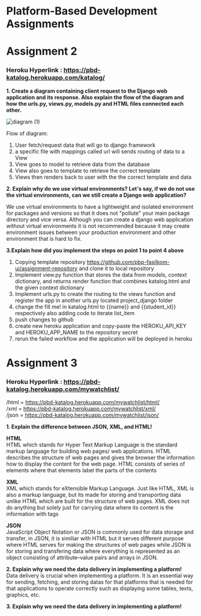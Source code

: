 # Platform-Based Development Assignments

# Assignment 2

### Heroku Hyperlink : https://pbd-katalog.herokuapp.com/katalog/

**1. Create a diagram containing client request to the Django web application and its response. Also explain the flow of the diagram and how the urls.py, views.py, models.py and HTML files connected each other.**

![diagram (1)](https://user-images.githubusercontent.com/112075463/190153814-6d89d315-51e1-4774-84a2-be6bc434a0f4.png)

Flow of diagram:
1. User fetch/request data that will go to django framework
2. a specific file with mappings called url will sends routing of data to a View
3. View goes to model to retrieve data from the database
4. View also goes to template to retrieve the correct template
5. Views then renders back to user with the the correct template and data 

**2. Explain why do we use virtual environments? Let's say, if we do not use the virtual environments, can we still create a Django web application?**

We use virtual environments to have a lightweight and isolated environment for packages and versions so that it does not "pollute" your main package directory and vice versa. Although you can create a django web application without virtual environments it is not recommended because it may create environment issues between your production environment and other environment that is hard to fix.


**3.Explain how did you implement the steps on point 1 to point 4 above**
1. Copying template repository https://github.com/pbp-fasilkom-ui/assignment-repository and clone it to local repository
2. Implement view.py function that stores the data from models, context dictionary, and returns render function that combines katalog.html and the given context dictionary
3. Implement urls.py to create the routing to the views function and register the app in another urls.py located project_django folder
4. change the fill me! in katalog.html to {{name}} and {{student_id}} respectively also adding code to iterate list_item
5. push changes to github 
6. create new heroku application and copy-paste the HEROKU_API_KEY and HEROKU_APP_NAME to the repository secret
7. rerun the failed workflow and the application will be deployed in heroku

# Assignment 3
### Heroku Hyperlink : https://pbd-katalog.herokuapp.com/mywatchlist/ <br>
/html = https://pbd-katalog.herokuapp.com/mywatchlist/html/ <br>
/xml  = https://pbd-katalog.herokuapp.com/mywatchlist/xml/ <br>
/json = https://pbd-katalog.herokuapp.com/mywatchlist/json/

**1. Explain the difference between JSON, XML, and HTML!**<br>

**HTML**<br> HTML which stands for Hyper Text Markup Language is the standard markup language for building web pages/ web applications. HTML describes the structure of web pages and gives the browser the information how to display the content for the web page. HTML consists of series of elements where that elements label the parts of the contents <br>

**XML**<br> XML which stands for eXtensible Markup Language. Just like HTML, XML is also a markup language, but its made for storing and transporting data unlike HTML which are built for the structure of web pages. XML does not do anything but solely just for carrying data where its content is the information with tags<br>

**JSON**<br> 
JavaScript Object Notation or JSON is commonly used for data storage and transfer, in JSON, it is similiar with HTML but it serves different purpose where HTML serves for making the structures of web pages while JSON is for storing and transfering data where everything is represented as an object consisting of attribute–value pairs and arrays in JSON.

**2. Explain why we need the data delivery in implementing a platform!**<br>
Data delivery is crucial when implementing a platform. It is an essential way for sending, fetching, and storing datas for that platforms that is needed for that applications to operate correctly such as displaying some tables, texts, graphics, etc.

**3. Explain why we need the data delivery in implementing a platform!**<br>








